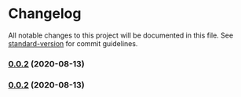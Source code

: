 # Changelog

All notable changes to this project will be documented in this file. See [standard-version](https://github.com/conventional-changelog/standard-version) for commit guidelines.

### [0.0.2](https://github.com/9trocode/Onepipe-api/compare/v0.7.0...v0.0.2) (2020-08-13)

### [0.0.2](https://github.com/9trocode/Onepipe-api/compare/v0.4.0...v0.0.2) (2020-08-13)
